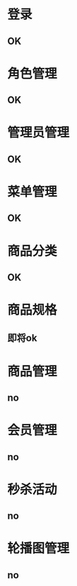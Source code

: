 # 登录

## OK

# 角色管理

## OK

# 管理员管理

## OK

# 菜单管理

##  OK

# 商品分类

## OK

# 商品规格

## 即将ok

# 商品管理

## no

# 会员管理

## no

# 秒杀活动

## no

# 轮播图管理

## no



